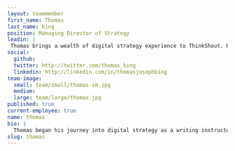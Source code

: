 ```yaml
---
layout: teammember
first_name: Thomas
last_name: King
position: Managing Director of Strategy
leadin: |
 Thomas brings a wealth of digital strategy experience to ThinkShout. He’s been a champion of open source technology in the Portland community for years and has worked with local and national organizations to help maximize their digital potential.
social:
  github:
  twitter: http://twitter.com/thomas_king
  linkedin: http://linkedin.com/in/thomasjosephking
team-image:
  small: team/small/thomas-sm.jpg
  medium:
  large: team/large/thomas.jpg
published: true
current-employee: true
name: thomas
bio: |
  Thomas began his journey into digital strategy as a writing instructor. In moving to Portland, he found himself drawn toward the tech community. He believes that both writing and technology share roots in communication and curiosity, which helped smooth his transition into the tech world. Since that shift, Thomas has worked with organizations such as Travel Portland, Arizona State University, and the Portland Timbers on a wide array of digital projects. When he’s not helping our clients achieve their strategic goals on the web, he’s dabbling in the restoration of old axe heads and cookware. We’ve also heard that he makes an absolutely foul liquor from walnuts, but no one in the office can confirm this since we’re all too scared to try it.
slug: thomas
---
```


